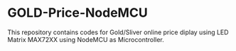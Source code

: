 # GOLD-Price-NodeMCU
This repository contains codes for Gold/Sliver online price diplay using LED Matrix MAX72XX using NodeMCU as Microcontroller.
